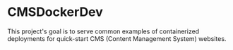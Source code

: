# CMSDockerDev

This project's goal is to serve common examples of containerized deployments for quick-start CMS (Content Management System) websites.


<!-- Covered examples include:

Not entirely limited to just CMS type sites; include other non-developer set-ups for convenient access use cases

    PHP:
        Wordpress
        Drupal
        Laravel

    Python:
        Wagtail

    CSharp:
        Orchard

    Javascript:
        WikiJs



Container Notes and Documentation:

    Wordpress:
        https://hub.docker.com/_/wordpress/

    PhpMyAdmin:
        https://hub.docker.com/_/phpmyadmin?tab=description

 -->